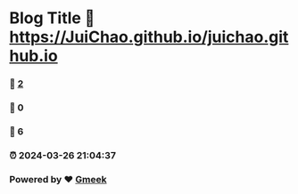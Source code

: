# Blog Title :link: https://JuiChao.github.io/juichao.github.io 
### :page_facing_up: [2](https://JuiChao.github.io/juichao.github.io/tag.html) 
### :speech_balloon: 0 
### :hibiscus: 6 
### :alarm_clock: 2024-03-26 21:04:37 
### Powered by :heart: [Gmeek](https://github.com/Meekdai/Gmeek)
